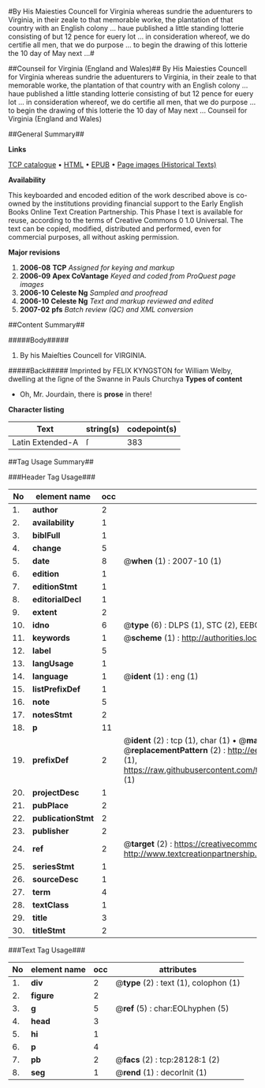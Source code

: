 #By His Maiesties Councell for Virginia whereas sundrie the aduenturers to Virginia, in their zeale to that memorable worke, the plantation of that country with an English colony ... haue published a little standing lotterie consisting of but 12 pence for euery lot ... in consideration whereof, we do certifie all men, that we do purpose ... to begin the drawing of this lotterie the 10 day of May next ...#

##Counseil for Virginia (England and Wales)##
By His Maiesties Councell for Virginia whereas sundrie the aduenturers to Virginia, in their zeale to that memorable worke, the plantation of that country with an English colony ... haue published a little standing lotterie consisting of but 12 pence for euery lot ... in consideration whereof, we do certifie all men, that we do purpose ... to begin the drawing of this lotterie the 10 day of May next ...
Counseil for Virginia (England and Wales)

##General Summary##

**Links**

[TCP catalogue](http://www.ota.ox.ac.uk/tcp/)  • 
[HTML](http://tei.it.ox.ac.uk/tcp/Texts-HTML/free/A14/A14517.html)  • 
[EPUB](http://tei.it.ox.ac.uk/tcp/Texts-EPUB/free/A14/A14517.epub) • 
[Page images (Historical Texts)](https://data.historicaltexts.jisc.ac.uk/view?pubId=eebo-29905498e&pageId=eebo-29905498e-28128-1)

**Availability**

This keyboarded and encoded edition of the
	       work described above is co-owned by the institutions
	       providing financial support to the Early English Books
	       Online Text Creation Partnership. This Phase I text is
	       available for reuse, according to the terms of Creative
	       Commons 0 1.0 Universal. The text can be copied,
	       modified, distributed and performed, even for
	       commercial purposes, all without asking permission.

**Major revisions**

1. __2006-08__ __TCP__ *Assigned for keying and markup*
1. __2006-09__ __Apex CoVantage__ *Keyed and coded from ProQuest page images*
1. __2006-10__ __Celeste Ng__ *Sampled and proofread*
1. __2006-10__ __Celeste Ng__ *Text and markup reviewed and edited*
1. __2007-02__ __pfs__ *Batch review (QC) and XML conversion*

##Content Summary##

#####Body#####

1. By his Maieſties Councell for VIRGINIA.

#####Back#####
Imprinted by FELIX KYNGSTON for William Welby, dwelling at the ſigne of the Swanne in Pauls Churchya
**Types of content**

  * Oh, Mr. Jourdain, there is **prose** in there!

**Character listing**


|Text|string(s)|codepoint(s)|
|---|---|---|
|Latin Extended-A|ſ|383|

##Tag Usage Summary##

###Header Tag Usage###

|No|element name|occ|attributes|
|---|---|---|---|
|1.|__author__|2||
|2.|__availability__|1||
|3.|__biblFull__|1||
|4.|__change__|5||
|5.|__date__|8| @__when__ (1) : 2007-10 (1)|
|6.|__edition__|1||
|7.|__editionStmt__|1||
|8.|__editorialDecl__|1||
|9.|__extent__|2||
|10.|__idno__|6| @__type__ (6) : DLPS (1), STC (2), EEBO-CITATION (1), OCLC (1), VID (1)|
|11.|__keywords__|1| @__scheme__ (1) : http://authorities.loc.gov/ (1)|
|12.|__label__|5||
|13.|__langUsage__|1||
|14.|__language__|1| @__ident__ (1) : eng (1)|
|15.|__listPrefixDef__|1||
|16.|__note__|5||
|17.|__notesStmt__|2||
|18.|__p__|11||
|19.|__prefixDef__|2| @__ident__ (2) : tcp (1), char (1)  •  @__matchPattern__ (2) : ([0-9\-]+):([0-9IVX]+) (1), (.+) (1)  •  @__replacementPattern__ (2) : http://eebo.chadwyck.com/downloadtiff?vid=$1&page=$2 (1), https://raw.githubusercontent.com/textcreationpartnership/Texts/master/tcpchars.xml#$1 (1)|
|20.|__projectDesc__|1||
|21.|__pubPlace__|2||
|22.|__publicationStmt__|2||
|23.|__publisher__|2||
|24.|__ref__|2| @__target__ (2) : https://creativecommons.org/publicdomain/zero/1.0/ (1), http://www.textcreationpartnership.org/docs/. (1)|
|25.|__seriesStmt__|1||
|26.|__sourceDesc__|1||
|27.|__term__|4||
|28.|__textClass__|1||
|29.|__title__|3||
|30.|__titleStmt__|2||


###Text Tag Usage###

|No|element name|occ|attributes|
|---|---|---|---|
|1.|__div__|2| @__type__ (2) : text (1), colophon (1)|
|2.|__figure__|2||
|3.|__g__|5| @__ref__ (5) : char:EOLhyphen (5)|
|4.|__head__|3||
|5.|__hi__|1||
|6.|__p__|4||
|7.|__pb__|2| @__facs__ (2) : tcp:28128:1 (2)|
|8.|__seg__|1| @__rend__ (1) : decorInit (1)|
